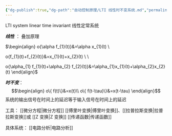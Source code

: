 ```yaml
---
{"dg-publish":true,"dg-path":"自动控制原理/LTI 线性时不变系统.md","permalink":"/自动控制原理/LTI 线性时不变系统/","dgPassFrontmatter":true,"noteIcon":"","created":"2024-04-16T13:01:27.256+08:00","updated":"2024-04-29T18:29:22.012+08:00"}
---
```


LTI system
linear  time invariant
线性定常系统

***线性*** ：
叠加原理

<div class="transclusion internal-embed is-loaded"><div class="markdown-embed">



$\begin{align} 
o\{\alpha f_{1}(t)\}&=\alpha x_{1}(t) \\

o\{f_{1}(t)+f_{2}(t)\}&=x_{1}(t)+x_{2}(t) \\ \\

o\{\alpha_{1} f_{1}(t)+\alpha_{2} f_{2}(t)\}&=\alpha_{1}x_{1}(t)+\alpha_{2}x_{2}(t)
\end{align}$

</div></div>

***时不变***：
$$\begin{align}
 o\{ f(t)\}&=x(t)\\
o\{ f(t-\tau)\}&=x(t-\tau)
\end{align}$$
系统的输出信号在时间上的延迟等于输入信号在时间上的延迟


工具：
[[微分方程\|微分方程]]
[[傅里叶变换\|傅里叶变换]]、[[拉普拉斯变换\|拉普拉斯变换]]或 [[Z 变换\|Z 变换]] 
[[传递函数\|传递函数]]

具体系统：
[[电路分析\|电路分析]]

